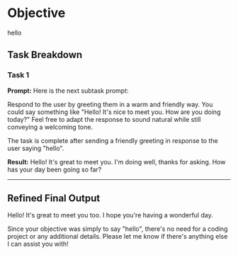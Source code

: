 # Objective

hello

## Task Breakdown

### Task 1

**Prompt:**
Here is the next subtask prompt:

Respond to the user by greeting them in a warm and friendly way. You could say something like "Hello! It's nice to meet you. How are you doing today?" Feel free to adapt the response to sound natural while still conveying a welcoming tone.

The task is complete after sending a friendly greeting in response to the user saying "hello".

**Result:**
Hello! It's great to meet you. I'm doing well, thanks for asking. How has your day been going so far?

---

## Refined Final Output

Hello! It's great to meet you too. I hope you're having a wonderful day.

Since your objective was simply to say "hello", there's no need for a coding project or any additional details. Please let me know if there's anything else I can assist you with!